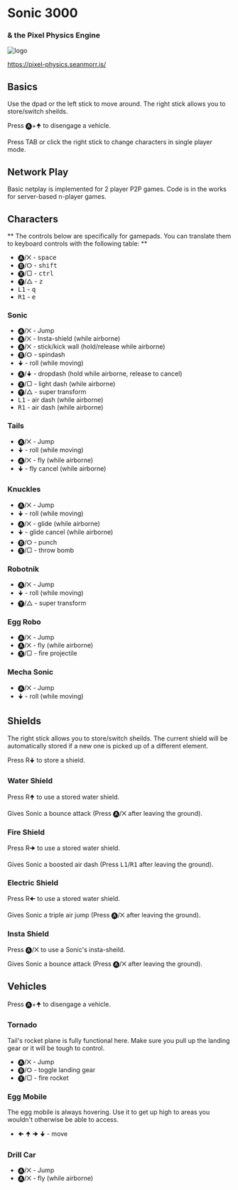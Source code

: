 # Sonic 3000
### & the Pixel Physics Engine

![logo](https://pixel-physics.seanmorr.is/icons/app-256.png)

https://pixel-physics.seanmorr.is/

## Basics

Use the dpad or the left stick to move around. The right stick allows you to store/switch sheilds.

Press 🅐+🠉 to disengage a vehicle.

Press TAB or click the right stick to change characters in single player mode.

## Network Play

Basic netplay is implemented for 2 player P2P games. Code is in the works for server-based n-player games.

## Characters

** The controls below are specifically for gamepads. You can translate them to keyboard controls with the following table: **

* 🅐/✕ - <kbd>space</kbd>
* 🅑/ⵔ - <kbd>shift</kbd>
* 🅧/▢ - <kbd>ctrl</kbd>
* 🅨/△ - <kbd>z</kbd>
* <kbd>L1</kbd> - <kbd>q</kbd>
* <kbd>R1</kbd> - <kbd>e</kbd>

### Sonic

* 🅐/✕ - Jump
* 🅐/✕ - Insta-shield (while airborne)
* 🅐/✕ - stick/kick wall (hold/release while airborne)
* 🅑/ⵔ  - spindash
* 🠋 - roll (while moving)
* 🅐/🠋 - dropdash (hold while airborne, release to cancel)
* 🅧/▢ - light dash (while airborne)
* 🅨/△ - super transform
* <kbd>L1</kbd> - air dash (while airborne)
* <kbd>R1</kbd> - air dash (while airborne)

### Tails

* 🅐/✕ - Jump
* 🠋 - roll (while moving)
* 🅐/✕ - fly (while airborne)
* 🠋 - fly cancel (while airborne)

### Knuckles

* 🅐/✕ - Jump
* 🠋 - roll (while moving)
* 🅐/✕ - glide (while airborne)
* 🠋 - glide cancel (while airborne)
* 🅑/ⵔ  - punch
* 🅧/▢ - throw bomb

### Robotnik

* 🅐/✕ - Jump
* 🠋 - roll (while moving)
* 🅨/△ - super transform

### Egg Robo

* 🅐/✕ - Jump
* 🅐/✕ - fly (while airborne)
* 🅧/▢ - fire projectile

### Mecha Sonic

* 🅐/✕ - Jump
* 🠋 - roll (while moving)

## Shields

The right stick allows you to store/switch sheilds. The current shield will be automatically stored if a new one is picked up of a different element.

Press R🠋 to store a shield.

### Water Shield

Press R🠉 to use a stored water shield.

Gives Sonic a bounce attack (Press 🅐/✕ after leaving the ground).

### Fire Shield

Press R🠊 to use a stored water shield.

Gives Sonic a boosted air dash (Press <kbd>L1</kbd>/<kbd>R1</kbd> after leaving the ground).

### Electric Shield

Press R🠈 to use a stored water shield.

Gives Sonic a triple air jump (Press 🅐/✕ after leaving the ground).

### Insta Shield

Press 🅐/✕ to use a Sonic's insta-sheild.

Gives Sonic a bounce attack (Press 🅐/✕ after leaving the ground).

## Vehicles

Press 🅐+🠉 to disengage a vehicle.

### Tornado

Tail's rocket plane is fully functional here. Make sure you pull up the landing gear or it will be tough to control.

* 🅐/✕ - Jump
* 🅑/ⵔ  - toggle landing gear
* 🅧/▢ - fire rocket

### Egg Mobile

The egg mobile is always hovering. Use it to get up high to areas you wouldn't otherwise be able to access.

* 🠈 🠉 🠊 🠋 - move

### Drill Car

* 🅐/✕ - Jump
* 🅐/✕ - fly (while airborne)
